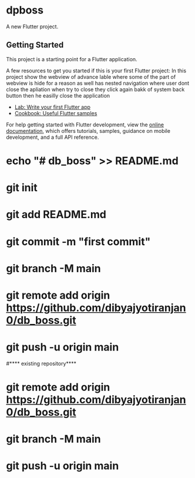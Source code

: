 # dpboss

A new Flutter project.

## Getting Started

This project is a starting point for a Flutter application.

A few resources to get you started if this is your first Flutter project:
In this project show the webview of advance lable where some of the part of webview is hide  for a reason as well has nested navigation where user dont close the apliation when try to close they click again bakk of system back button then he easilly close the application

- [Lab: Write your first Flutter app](https://docs.flutter.dev/get-started/codelab)
- [Cookbook: Useful Flutter samples](https://docs.flutter.dev/cookbook)

For help getting started with Flutter development, view the
[online documentation](https://docs.flutter.dev/), which offers tutorials,
samples, guidance on mobile development, and a full API reference.
# echo "# db_boss" >> README.md
# git init
# git add README.md
# git commit -m "first commit"
# git branch -M main
# git remote add origin https://github.com/dibyajyotiranjan0/db_boss.git
# git push -u origin main
#**** existing repository****
# git remote add origin https://github.com/dibyajyotiranjan0/db_boss.git
# git branch -M main
# git push -u origin main
